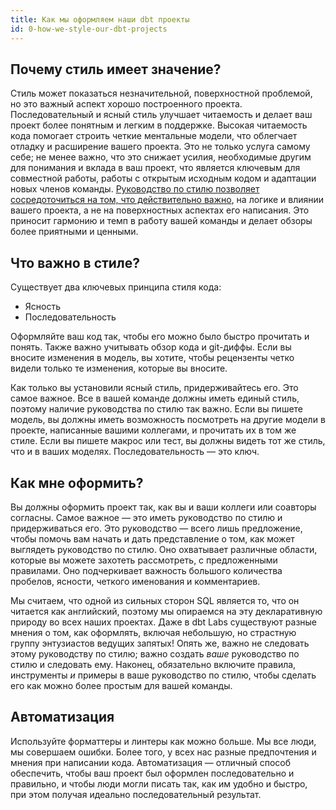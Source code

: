 ```yaml
---
title: Как мы оформляем наши dbt проекты
id: 0-how-we-style-our-dbt-projects
---
```


## Почему стиль имеет значение?

Стиль может показаться незначительной, поверхностной проблемой, но это важный аспект хорошо построенного проекта. Последовательный и ясный стиль улучшает читаемость и делает ваш проект более понятным и легким в поддержке. Высокая читаемость кода помогает строить четкие ментальные модели, что облегчает отладку и расширение вашего проекта. Это не только услуга самому себе; не менее важно, что это снижает усилия, необходимые другим для понимания и вклада в ваш проект, что является ключевым для совместной работы, работы с открытым исходным кодом и адаптации новых членов команды. [Руководство по стилю позволяет сосредоточиться на том, что действительно важно](https://mtlynch.io/human-code-reviews-1/#settle-style-arguments-with-a-style-guide), на логике и влиянии вашего проекта, а не на поверхностных аспектах его написания. Это приносит гармонию и темп в работу вашей команды и делает обзоры более приятными и ценными.

## Что важно в стиле?

Существует два ключевых принципа стиля кода:

- Ясность
- Последовательность

Оформляйте ваш код так, чтобы его можно было быстро прочитать и понять. Также важно учитывать обзор кода и git-диффы. Если вы вносите изменения в модель, вы хотите, чтобы рецензенты четко видели только те изменения, которые вы вносите.

Как только вы установили ясный стиль, придерживайтесь его. Это самое важное. Все в вашей команде должны иметь единый стиль, поэтому наличие руководства по стилю так важно. Если вы пишете модель, вы должны иметь возможность посмотреть на другие модели в проекте, написанные вашими коллегами, и прочитать их в том же стиле. Если вы пишете макрос или тест, вы должны видеть тот же стиль, что и в ваших моделях. Последовательность — это ключ.

## Как мне оформить?

Вы должны оформить проект так, как вы и ваши коллеги или соавторы согласны. Самое важное — это иметь руководство по стилю и придерживаться его. Это руководство — всего лишь предложение, чтобы помочь вам начать и дать представление о том, как может выглядеть руководство по стилю. Оно охватывает различные области, которые вы можете захотеть рассмотреть, с предложенными правилами. Оно подчеркивает важность большого количества пробелов, ясности, четкого именования и комментариев.

Мы считаем, что одной из сильных сторон SQL является то, что он читается как английский, поэтому мы опираемся на эту декларативную природу во всех наших проектах. Даже в dbt Labs существуют разные мнения о том, как оформлять, включая небольшую, но страстную группу энтузиастов ведущих запятых! Опять же, важно не следовать этому руководству по стилю; важно создать _ваше_ руководство по стилю и следовать ему. Наконец, обязательно включите правила, инструменты _и_ примеры в ваше руководство по стилю, чтобы сделать его как можно более простым для вашей команды.

## Автоматизация

Используйте форматтеры и линтеры как можно больше. Мы все люди, мы совершаем ошибки. Более того, у всех нас разные предпочтения и мнения при написании кода. Автоматизация — отличный способ обеспечить, чтобы ваш проект был оформлен последовательно и правильно, и чтобы люди могли писать так, как им удобно и быстро, при этом получая идеально последовательный результат.